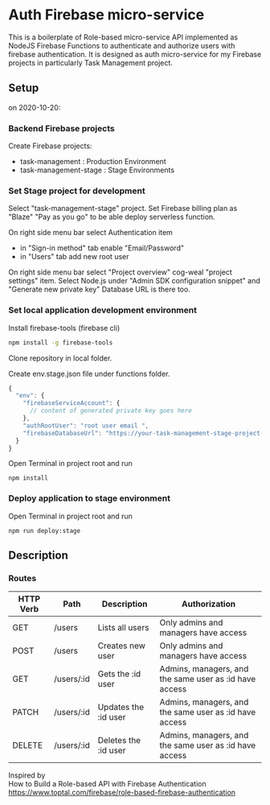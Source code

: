 # Auth Firebase micro-service

This is a boilerplate of Role-based micro-service API implemented as NodeJS Firebase Functions to authenticate and authorize users with firebase authentication.
It is designed as auth micro-service for my Firebase projects in particularly Task Management project.

## Setup

on 2020-10-20:

### Backend Firebase projects

Create Firebase projects:

- task-management : Production Environment
- task-management-stage : Stage Environments

### Set Stage project for development

Select "task-management-stage" project.
Set Firebase billing plan as "Blaze" "Pay as you go" to be able deploy serverless function.

On right side menu bar select Authentication item

- in "Sign-in method" tab enable "Email/Password"
- in "Users" tab add new root user

On right side menu bar select "Project overview" cog-weal "project settings" item.
Select Node.js under "Admin SDK configuration snippet" and "Generate new private key"
Database URL is there too.

### Set local application development environment

Install firebase-tools (firebase cli)

``` bash
npm install -g firebase-tools
```

Clone repository in local folder.

Create env.stage.json file under functions folder.

``` javascript
{
  "env": {
    "firebaseServiceAccount": {
      // content of generated private key goes here
    },
    "authRootUser": "root user email ",
    "firebaseDatabaseUrl": "https://your-task-management-stage-project-db-url"
  }
}
```

Open Terminal in project root and run

``` shell
npm install
```

### Deploy application to stage environment

Open Terminal in project root and run

``` shell
npm run deploy:stage
```

## Description

### Routes

|HTTP Verb|Path|Description|Authorization|
|---------|----|-----------|-------------|
|GET |/users |Lists all users |Only admins and managers have access|
|POST |/users |Creates new user |Only admins and managers have access|
|GET |/users/:id |Gets the :id user |Admins, managers, and the same user as :id have access|
|PATCH  |/users/:id |Updates the :id user |Admins, managers, and the same user as :id have access
|DELETE |/users/:id |Deletes the :id user |Admins, managers, and the same user as :id have access|

Inspired by  
How to Build a Role-based API with Firebase Authentication
https://www.toptal.com/firebase/role-based-firebase-authentication
